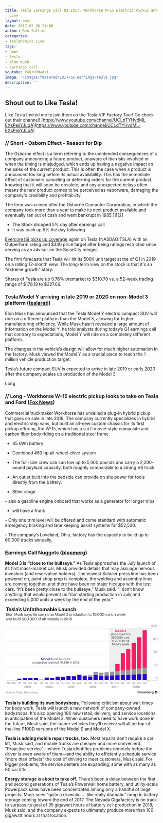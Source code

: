 ```yaml
---
title: Tesla Earnings Call Q1 2017, Workhorse W-15 Electric Pickup and More! - Teslanomics
  Live
layout: post
date: 2017-05-08 21:00
author: Ben Sullins
categories:
- Teslanomics Live
tags:
- news
- tesla
- elon musk
- earnings call
youtube: tXQrH9NwdzI
image: "/images/featured/2017-q1-earnings-tesla.jpg"
description: ''
---
```



## Shout out to Like Tesla!

Like Tesla Invited me to join them on the Tesla VIP Factory Tour! Go check out their channel! [https://www.youtube.com/channel/UCLdTYHvdML-EXsPeiiYJLqA](https://www.youtube.com/channel/UCLdTYHvdML-EXsPeiiYJLqA)

### // Short - Osborn Effect - Reason for Dip

The Osborne effect is a term referring to the unintended consequences of a company announcing a future product, unaware of the risks involved or when the timing is misjudged, which ends up having a negative impact on the sales of the current product. This is often the case when a product is announced too long before its actual availability. This has the immediate effect of customers canceling or deferring orders for the current product, knowing that it will soon be obsolete, and any unexpected delays often means the new product comes to be perceived as vaporware, damaging the company's credibility and profitability.

The term was coined after the Osborne Computer Corporation, in which the company took more than a year to make its next product available and eventually ran out of cash and went bankrupt in 1985.[1][2]

* The Stock dropped 5% day after earnings call
* It was back up 5% the day following

[Evercore ISI picks up coverage](https://seekingalpha.com/news/3264535-evercore-confident-tesla) again on Tesla (NASDAQ:TSLA) with an Outperform rating and $330 price target after being ratings restricted since serving as an advisor on the SolarCity merger.

The firm forecasts that Tesla will hit its 500K unit target at the of Q1 in 2019 on a rolling 12-month view. The long-term view on the stock is that it's an "extreme growth" story.

Shares of Tesla are up 0.76% premarket to $310.70 vs. a 52-week trading range of $178.19 to $327.66.

### Tesla Model Y arriving in late 2019 or 2020 on non-Model 3 platform (<a href="http://www.teslarati.com/tesla-model-y-2019-2020-non-model-3-platform/" class="">teslarati</a>)

Elon Musk has announced that the Tesla Model Y electric compact SUV will ride on a different platform than the Model 3, allowing for higher manufacturing efficiency. While Musk hasn’t revealed a large amount of information on the Model Y, he told analysts during today’s Q1 earnings call that contrary to expectations, Model Y will ride on a completely different platform.

The changes in the vehicle’s design will allow for much higher automation in the factory. Musk viewed the Model Y as a crucial piece to reach the 1 million vehicle production target.

Tesla’s future compact SUV is expected to arrive in late 2019 or early 2020 after the company scales up production of the Model 3

Long

### // Long - Workhorse W-15 electric pickup looks to take on Tesla and Ford ([Fox News](http://www.foxnews.com/auto/2017/05/03/workhorse-w-15-electric-pickup-looks-to-take-on-tesla-and-ford.html))

Commercial truckmaker Workhorse has unveiled a plug-in hybrid pickup that goes on sale in late 2018. The company currently specializes in hybrid and electric step vans, but built an all-new custom chassis for its first pickup offering, the W-15, which has a sci fi movie-style composite and carbon fiber body riding on a traditional steel frame.

- 45 kWh battery

- Combined 460 hp all-wheel-drive system

- The full-size crew cab can tow up to 5,000 pounds and carry a 2,200-pound payload capacity, both roughly comparable to a strong V6 truck

- An outlet built into the bedside can provide on site power for tools directly from the battery.

- 80mi range

- also a gasoline engine onboard that works as a generator for longer trips

- will have a frunk

- Only one trim level will be offered and come standard with automatic emergency braking and lane keeping assist systems for $52,500.

- The company’s Loveland, Ohio, factory has the capacity to build up to 60,000 trucks annually,

### Earnings Call Nuggets (<a href="https://www.bloomberg.com/news/articles/2017-05-05/tesla-has-a-lot-more-in-store-than-the-model-3" class="">bloomerg</a>)

**Model 3 is “close to the bullseye.”** As Tesla approaches the July launch of its first mass-market car, Musk provided details that may assuage nervous investors (and reservation holders). The newest Schuler press line has been powered on, paint shop prep is complete, the welding and assembly lines are coming together, and there have been no major hiccups with the test cars. “It’s been pretty close to the bullseye,” Musk said. “I don’t know anything that would prevent us from starting production in July and exceeding 5,000 units a week by the end of the year.”

![](/images/featured/model3-ramp.jpg)

**Tesla is building its own bodyshops.** Following criticism about wait times for body work, Tesla will launch a new network of company-owned bodyshops. It's also opening 100 new retail, delivery, and service locations in anticipation of the Model 3. When customers need to have work done in the future, Musk said, the loaner vehicles they’ll receive will all be top-of-the-line P100D versions of the Model S and Model X.

**Tesla is adding mobile repair trucks, too.** Most repairs don’t require a car lift, Musk said, and mobile trucks are cheaper and more convenient. “Proactive service”—where Tesla identifies problems remotely before the driver is even aware of them—and the ability to efficiently schedule service “more than offsets” the cost of driving to meet customers, Musk said. For bigger problems, the service centers are expanding, some with as many as 80 car lifts.

**Energy storage is about to take off.** There’s been a delay between the first and second generations of Tesla’s Powerwall home battery, and utility-scale Powerpack sales have been concentrated among only a handful of large projects. Musk sees “quite a dramatic ... like really dramatic” ramp in battery storage coming toward the end of 2017. The Nevada Gigafactory is on track to surpass its goal of 35 gigawatt hours of battery cell production in 2018, Musk said, and the company expects to ultimately produce more than 100 gigawatt hours at that location.

